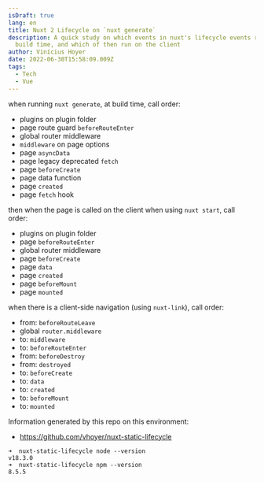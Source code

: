 ```yaml
---
isDraft: true
lang: en
title: Nuxt 2 Lifecycle on `nuxt generate`
description: A quick study on which events in nuxt's lifecycle events run at
  build time, and which of then run on the client
author: Vinícius Hoyer
date: 2022-06-30T15:58:09.009Z
tags:
  - Tech
  - Vue
---
```

when running `nuxt generate`, at build time, call order:

- plugins on plugin folder
- page route guard `beforeRouteEnter`
- global router middleware
- `middleware` on page options
- page `asyncData`
- page legacy deprecated `fetch`
- page `beforeCreate`
- page data function
- page `created`
- page `fetch` hook

then when the page is called on the client when using `nuxt start`, call order:

- plugins on plugin folder
- page `beforeRouteEnter`
- global router middleware
- page `beforeCreate`
- page `data`
- page `created`
- page `beforeMount`
- page `mounted`

when there is a client-side navigation (using `nuxt-link`), call order:

- from: `beforeRouteLeave`
- global `router.middleware`
- to: `middleware`
- to: `beforeRouteEnter`
- from: `beforeDestroy`
- from: `destroyed`
- to: `beforeCreate`
- to: `data`
- to: `created`
- to: `beforeMount`
- to: `mounted`

Information generated by this repo on this environment:

- <https://github.com/vhoyer/nuxt-static-lifecycle>

```
➜  nuxt-static-lifecycle node --version
v18.3.0
➜  nuxt-static-lifecycle npm --version
8.5.5
```